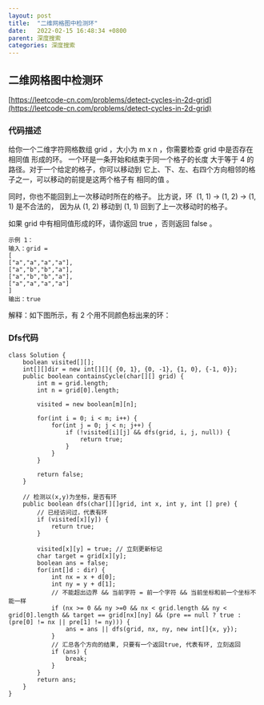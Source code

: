 ```yaml
---
layout: post
title:  "二维网格图中检测环"
date:   2022-02-15 16:48:34 +0800
parent: 深度搜索
categories: 深度搜索
---
```


## 二维网格图中检测环
[https://leetcode-cn.com/problems/detect-cycles-in-2d-grid](https://leetcode-cn.com/problems/detect-cycles-in-2d-grid)
### 代码描述

给你一个二维字符网格数组 grid ，大小为 m x n ，你需要检查 grid 中是否存在 相同值 形成的环。
一个环是一条开始和结束于同一个格子的长度 大于等于 4 的路径。对于一个给定的格子，你可以移动到
它上、下、左、右四个方向相邻的格子之一，可以移动的前提是这两个格子有 相同的值 。

同时，你也不能回到上一次移动时所在的格子。
比方说，环  (1, 1) -> (1, 2) -> (1, 1) 是不合法的，
因为从 (1, 2) 移动到 (1, 1) 回到了上一次移动时的格子。

如果 grid 中有相同值形成的环，请你返回 true ，否则返回 false 。
```
示例 1：
输入：grid = 
[
["a","a","a","a"],
["a","b","b","a"],
["a","b","b","a"],
["a","a","a","a"]
]
输出：true

```
解释：如下图所示，有 2 个用不同颜色标出来的环：

### Dfs代码
```
class Solution {
    boolean visited[][];
    int[][]dir = new int[][]{ {0, 1}, {0, -1}, {1, 0}, {-1, 0}};
    public boolean containsCycle(char[][] grid) {
        int m = grid.length;
        int n = grid[0].length;

        visited = new boolean[m][n];

        for(int i = 0; i < m; i++) {
            for(int j = 0; j < n; j++) {
                if (!visited[i][j] && dfs(grid, i, j, null)) {
                    return true;
                } 
            }
        }

        return false;
    }

    // 检测以(x,y)为坐标，是否有环
    public boolean dfs(char[][]grid, int x, int y, int [] pre) {
        // 已经访问过，代表有环
        if (visited[x][y]) {
            return true;
        }

        visited[x][y] = true; // 立刻更新标记
        char target = grid[x][y];
        boolean ans = false;
        for(int[]d : dir) {
            int nx = x + d[0];
            int ny = y + d[1];
            // 不能超出边界 && 当前字符 = 前一个字符 && 当前坐标和前一个坐标不能一样
            if (nx >= 0 && ny >=0 && nx < grid.length && ny < grid[0].length && target == grid[nx][ny] && (pre == null ? true : (pre[0] != nx || pre[1] != ny))) {
                ans = ans || dfs(grid, nx, ny, new int[]{x, y}); 
            }
            // 汇总各个方向的结果, 只要有一个返回true, 代表有环, 立刻返回
            if (ans) {
                break;
            }
        }
        return ans;
    }
}
```